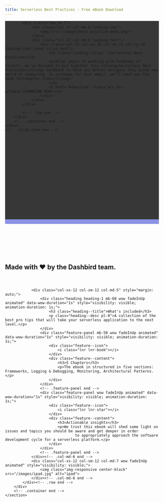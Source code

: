 ```yaml
---
title: Serverless Best Practices - Free eBook Download
---
```

<style>
	.slider .slide--item {
    	height: 650px;
	}
	
	.bg-dark {
		background-color: #373737 !important;
	}

	.slider
	{
		width: 100%;
	}

	.slider p{
		color:#fff;
	}

	.slider .landing-titles{
		color: #fff;
		font-size: 38px;

	}

	.slider .row-content {
		padding-top: 80px;
	}

	.pt-100 {
		padding-top: 100px !important;
	}

	#feature2{
		padding-top: 100px;
   		border-top: 15px solid #8b91e3;
		overflow: hidden;
	}

	@media (max-width: 768px){
		.slider .slide--item {
			height: auto;
			margin-bottom: 40px;
		}
	}

	.download-book {
		margin: 100px 0;
	}
</style>

<section id="slider" class="section slider slider-2 bg-dark">
	<div class="slide--item bg-dark">
		<div class="container">
			
			<div class="row pt-7">
				<div class="col-12 col-md-6 landing-img">
					<img src="/images/best-practice-book.png">
				</div>
				<div class="col-12 col-md-6 landing-text">
					<div class="col-12 col-xs-10 col-sm-12 col-lg-10 landing-text-inner sf-ui-text">
						<h2 class="landing-titles ">Serverless Best Practices</h2>
						<p>After years of working with hundreds of clients, we've decided to put together this <strong>Serverless Best Practices</strong> handbook to help you better navigate this brand new world of computing. In exchange for your email, we'll send you the book <strong>for free</strong>.
						</p>
						<a href='#download' class='btn btn-primary'>DOWNLOAD NOW!</a>
					</div>
				</div>
			</div>
			
			<!-- .row end -->
		</div>
		<!-- .container end -->
	</div>
	<!-- .slide-item end -->

</section>

<section id="feature2" class="section feature feature-2 feature-left bg-white">
		<div class="container">
			<div class="row" style="padding-bottom: 25px;">	
				<h1 class="text-center col-md-12">
					Made with &#10084; by the Dashbird team.
				</h1>
			</div>
			<div class="row">
				
				<div class="col-xs-12 col-sm-12 col-md-5" style="margin: auto;">
					<div class="heading heading-1 mb-60 wow fadeInUp animated" data-wow-duration="1s" style="visibility: visible; animation-duration: 1s;">
						<h3 class="heading--title">What's included</h3>
						<p class="heading--desc pl-0">A collection of the best pro tips that will take your serverless application to the next level.</p>
					</div>
					<div class="feature-panel mb-50 wow fadeInUp animated" data-wow-duration="1s" style="visibility: visible; animation-duration: 1s;">
						<div class="feature--icon">
							<i class="lnr lnr-book"></i>
						</div>
						<div class="feature--content">
							<h3>5 Chapters</h3>
							<p>The ebook in structured in five sections: Frameworks, Logging & Debugging, Monitoring, Architectural Patterns. </p>
						</div>
					</div>
					<!-- .feature-panel end -->
					<div class="feature-panel wow fadeInUp animated" data-wow-duration="1s" style="visibility: visible; animation-duration: 1s;">
						<div class="feature--icon">
							<i class="lnr lnr-star"></i>
						</div>
						<div class="feature--content">
							<h3>Actionable insights</h3>
							<p>We trust this ebook will shed some light on issues and topics you should be aware and get deeper in order
									to appropriately approach the software development cycle for a serverless platform.</p>
						</div>
					</div>
					<!-- .feature-panel end -->
				</div><!-- .col-md-6 end -->
				<div class="col-xs-12 col-sm-12 col-md-7 wow fadeInUp animated" style="visibility: visible;">
					<img class="img-responsive center-block" src="/images/ipad.jpg" alt="ipad">
				</div><!-- .col-md-6 end -->
			</div><!-- .row end -->
		</div>
		<!-- .container end -->
	</section>

<div id="download" class="download-book">
	<div class="_form_15"></div><script src="https://dashbird.activehosted.com/f/embed.php?id=15" type="text/javascript" charset="utf-8"></script>
</div>
